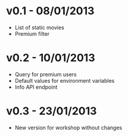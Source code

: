 # v0.1 - 08/01/2013
- List of static movies
- Premium filter

# v0.2 - 10/01/2013
- Query for premium users
- Default values for environment variables
- Info API endpoint

# v0.3 - 23/01/2013
- New version for workshop without changes

